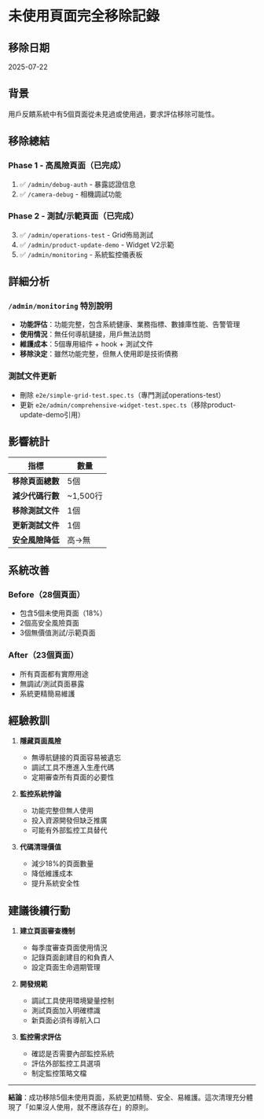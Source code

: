 # 未使用頁面完全移除記錄

## 移除日期
2025-07-22

## 背景
用戶反饋系統中有5個頁面從未見過或使用過，要求評估移除可能性。

## 移除總結

### Phase 1 - 高風險頁面（已完成）
1. ✅ `/admin/debug-auth` - 暴露認證信息
2. ✅ `/camera-debug` - 相機調試功能

### Phase 2 - 測試/示範頁面（已完成）
3. ✅ `/admin/operations-test` - Grid佈局測試
4. ✅ `/admin/product-update-demo` - Widget V2示範
5. ✅ `/admin/monitoring` - 系統監控儀表板

## 詳細分析

### `/admin/monitoring` 特別說明
- **功能評估**：功能完整，包含系統健康、業務指標、數據庫性能、告警管理
- **使用情況**：無任何導航鏈接，用戶無法訪問
- **維護成本**：5個專用組件 + hook + 測試文件
- **移除決定**：雖然功能完整，但無人使用即是技術債務

### 測試文件更新
- 刪除 `e2e/simple-grid-test.spec.ts`（專門測試operations-test）
- 更新 `e2e/admin/comprehensive-widget-test.spec.ts`（移除product-update-demo引用）

## 影響統計

| 指標 | 數量 |
|------|------|
| **移除頁面總數** | 5個 |
| **減少代碼行數** | ~1,500行 |
| **移除測試文件** | 1個 |
| **更新測試文件** | 1個 |
| **安全風險降低** | 高→無 |

## 系統改善

### Before（28個頁面）
- 包含5個未使用頁面（18%）
- 2個高安全風險頁面
- 3個無價值測試/示範頁面

### After（23個頁面）
- 所有頁面都有實際用途
- 無調試/測試頁面暴露
- 系統更精簡易維護

## 經驗教訓

1. **隱藏頁面風險**
   - 無導航鏈接的頁面容易被遺忘
   - 調試工具不應進入生產代碼
   - 定期審查所有頁面的必要性

2. **監控系統悖論**
   - 功能完整但無人使用
   - 投入資源開發但缺乏推廣
   - 可能有外部監控工具替代

3. **代碼清理價值**
   - 減少18%的頁面數量
   - 降低維護成本
   - 提升系統安全性

## 建議後續行動

1. **建立頁面審查機制**
   - 每季度審查頁面使用情況
   - 記錄頁面創建目的和負責人
   - 設定頁面生命週期管理

2. **開發規範**
   - 調試工具使用環境變量控制
   - 測試頁面加入明確標識
   - 新頁面必須有導航入口

3. **監控需求評估**
   - 確認是否需要內部監控系統
   - 評估外部監控工具選項
   - 制定監控策略文檔

---

**結論**：成功移除5個未使用頁面，系統更加精簡、安全、易維護。這次清理充分體現了「如果沒人使用，就不應該存在」的原則。